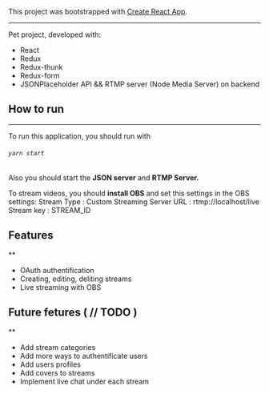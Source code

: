 This project was bootstrapped with [Create React App](https://github.com/facebook/create-react-app).
***

Pet project, developed with:
- React
- Redux
- Redux-thunk
- Redux-form
- JSONPlaceholder API && RTMP server (Node Media Server) on backend

## How to run 
***
To run this application, you should run with
###### `yarn start`
Also you should start the **JSON server** and **RTMP Server.**

To stream videos, you should **install OBS** and set this settings in the OBS settings:
Stream Type : Custom Streaming Server
URL : rtmp://localhost/live
Stream key : STREAM_ID

## Features
**
- OAuth authentification
- Creating, editing, deliting streams
- Live streaming with OBS

## Future fetures ( // TODO )
**
- Add stream categories
- Add more ways to authentificate users
- Add users profiles
- Add covers to streams
- Implement live chat under each stream